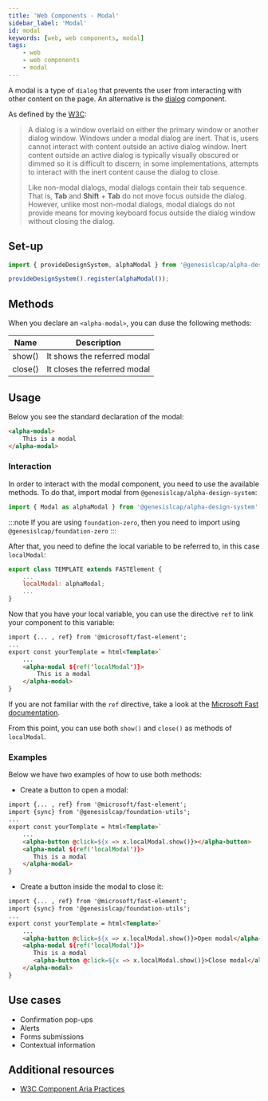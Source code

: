 ```yaml
---
title: 'Web Components - Modal'
sidebar_label: 'Modal'
id: modal
keywords: [web, web components, modal]
tags:
    - web
    - web components
    - modal
---
```


A modal is a type of `dialog` that prevents the user from interacting with other content on the page. An alternative is the [dialog](../../../../web/web-components/interaction/dialog/) component.

As defined by the [W3C](https://w3c.github.io/aria-practices/#dialog_modal):

> A dialog is a window overlaid on either the primary window or another dialog window. Windows under a modal dialog are inert. That is, users cannot interact with content outside an active dialog window. Inert content outside an active dialog is typically visually obscured or dimmed so it is difficult to discern; in some implementations, attempts to interact with the inert content cause the dialog to close.
>
> Like non-modal dialogs, modal dialogs contain their tab sequence. That is, **Tab** and **Shift** + **Tab** do not move focus outside the dialog. However, unlike most non-modal dialogs, modal dialogs do not provide means for moving keyboard focus outside the dialog window without closing the dialog.

## Set-up

```ts
import { provideDesignSystem, alphaModal } from '@genesislcap/alpha-design-system';

provideDesignSystem().register(alphaModal());
```
## Methods

When you declare an `<alpha-modal>`, you can duse the following methods:

| Name    | Description                  |
|---------|------------------------------|
| show()  | It shows the referred modal  |
| close() | It closes the referred modal |

## Usage

Below you see the standard declaration of the modal:

```html
<alpha-modal>
    This is a modal
</alpha-modal>
```

### Interaction

In order to interact with the modal component, you need to use the available methods. To do that, import modal from `@genesislcap/alpha-design-system`:

``` typescript
import { Modal as alphaModal } from '@genesislcap/alpha-design-system';
```
:::note
If you are using `foundation-zero`, then you need to import using `@genesislcap/foundation-zero`
:::

After that, you need to define the local variable to be referred to, in this case `localModal`:

```js {3}
export class TEMPLATE extends FASTElement {
    ...
    localModal: alphaModal;
    ...
}
```

Now that you have your local variable, you can use the directive `ref` to link your component to this variable:

```html {1,5-7}
import {... , ref} from '@microsoft/fast-element';
...
export const yourTemplate = html<Template>`
    ...
    <alpha-modal ${ref('localModal')}>
        This is a modal
    </alpha-modal>
}
```

If you are not familiar with the `ref` directive, take a look at the [Microsoft Fast documentation](https://www.fast.design/docs/fast-element/using-directives/#the-repeat-directive).

From this point, you can use both `show()` and `close()` as methods of `localModal`.

### Examples

Below we have two examples of how to use both methods:

- Create a button to open a modal:

```html {6}
import {... , ref} from '@microsoft/fast-element';
import {sync} from '@genesislcap/foundation-utils';
...
export const yourTemplate = html<Template>`
    ...
    <alpha-button @click=${x => x.localModal.show()}></alpha-button>
    <alpha-modal ${ref('localModal')}>
       This is a modal
    </alpha-modal>
}
```

- Create a button inside the modal to close it:

```html {9}
import {... , ref} from '@microsoft/fast-element';
import {sync} from '@genesislcap/foundation-utils';
...
export const yourTemplate = html<Template>`
    ...
    <alpha-button @click=${x => x.localModal.show()}>Open modal</alpha-button>
    <alpha-modal ${ref('localModal')}>
       This is a modal
       <alpha-button @click=${x => x.localModal.show()}>Close modal</alpha-button>
    </alpha-modal>
}
```

## Use cases

- Confirmation pop-ups
- Alerts
- Forms submissions
- Contextual information

## Additional resources

- [W3C Component Aria Practices](https://w3c.github.io/aria-practices/#dialog_modal)
